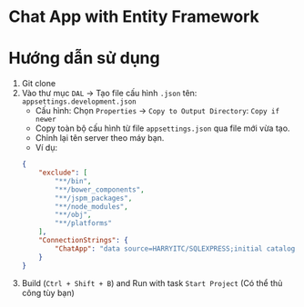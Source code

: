 # Chat App with Entity Framework

# Hướng dẫn sử dụng
1. Git clone 
2. Vào thư mục `DAL` -> Tạo file cấu hình `.json` tên: `appsettings.development.json`
    - Cấu hình: Chọn `Properties` -> `Copy to Output Directory`: `Copy if newer`
    - Copy toàn bộ cấu hình từ file `appsettings.json` qua file mới vừa tạo.
    - Chỉnh lại tên server theo máy bạn.
    - Ví dụ:
    ```json
    {
        "exclude": [
            "**/bin",
            "**/bower_components",
            "**/jspm_packages",
            "**/node_modules",
            "**/obj",
            "**/platforms"
        ],
        "ConnectionStrings": {
            "ChatApp": "data source=HARRYITC/SQLEXPRESS;initial catalog=ChatApp;integrated security=True;trustservercertificate=True;MultipleActiveResultSets=True;App=EntityFramework"
        }
    }
    ```
3. Build (`Ctrl + Shift + B`) and Run with task `Start Project` (Có thể thủ công tùy bạn)